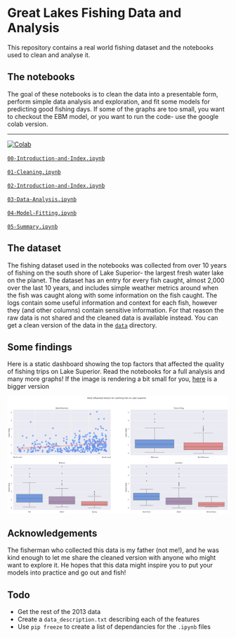 # Great Lakes Fishing Data and Analysis

This repository contains a real world fishing dataset and the notebooks used to clean and analyse it.

## The notebooks

The goal of these notebooks is to clean the data into a presentable form, perform simple data analysis and exploration, and fit some models for predicting good fishing days. If some of the graphs are too small, you want to checkout the EBM model, or you want to run the code- use the google colab version.

---

[![Colab](https://colab.research.google.com/assets/colab-badge.svg)](https://drive.google.com/drive/folders/1G9bTWalcd1IADgLsdGyDG5u_tdz0LGqU?usp=share_link)

[`00-Introduction-and-Index.ipynb`](notebooks/00-Introduction-and-Index.ipynb)

[`01-Cleaning.ipynb`](notebooks/01-Cleaning.ipynb)

[`02-Introduction-and-Index.ipynb`](notebooks/02-Fetching-Historical-Weather.ipynb)

[`03-Data-Analysis.ipynb`](notebooks/03-Data-Analysis.ipynb)

[`04-Model-Fitting.ipynb`](notebooks/04-Model-Fitting.ipynb)

[`05-Summary.ipynb`](notebooks/05-Summary.ipynb)

## The dataset

The fishing dataset used in the notebooks was collected from over 10 years of fishing on the south shore of Lake Superior- the largest fresh water lake on the planet. The dataset has an entry for every fish caught, almost 2,000 over the last 10 years, and includes simple weather metrics around when the fish was caught along with some information on the fish caught. The logs contain some useful information and context for each fish, however they (and other columns) contain sensitive information. For that reason the raw data is not shared and the cleaned data is available instead. You can get a clean version of the data in the [`data`](data/) directory.

## Some findings

Here is a static dashboard showing the top factors that affected the quality of fishing trips on Lake Superior. Read the notebooks for a full analysis and many more graphs! If the image is rendering a bit small for you, [here](https://github.com/natelac/Great-Lakes-Fishing-Data-and-Analysis/blob/main/Overview_light.png) is a bigger version

[![](https://github.com/natelac/Great-Lakes-Fishing-Data-and-Analysis/blob/main/Overview_light.png)]()

## Acknowledgements

The fisherman who collected this data is my father (not me!), and he was kind enough to let me share the cleaned version with anyone who might want to explore it. He hopes that this data might inspire you to put your models into practice and go out and fish!

## Todo
- Get the rest of the 2013 data
- Create a `data_description.txt` describing each of the features
- Use `pip freeze` to create a list of dependancies for the `.ipynb` files
